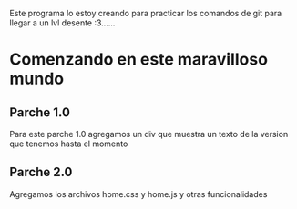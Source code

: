 Este programa lo estoy creando para practicar los comandos de git para llegar a un lvl desente :3......


<h1>Comenzando en este maravilloso mundo</h1>


<h2 style="h2{color:red}">Parche 1.0</h2>

<p>Para este parche 1.0 agregamos un div que muestra un texto de la version que tenemos hasta el momento</p>


<h2 style="{color:red}">Parche 2.0</h2>

<p>Agregamos los archivos home.css y home.js y otras funcionalidades</p>